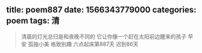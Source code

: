 title: poem887
date: 1566343779000
categories: poem
tags: 清
---
> 清晨的灯光总归是和夜晚不同的
它让你像一个赶在太阳前边醒来的孩子
早安
孤独小美
格致别趣
六点起床第887天 迟到86天